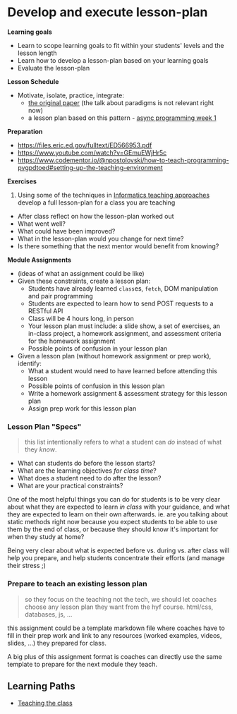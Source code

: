 # Develop and execute lesson-plan

**Learning goals**

- Learn to scope learning goals to fit within your students' levels and the lesson length
- Learn how to develop a lesson-plan based on your learning goals
- Evaluate the lesson-plan

**Lesson Schedule**
* Motivate, isolate, practice, integrate:
  * [the original paper](https://dl.acm.org/doi/pdf/10.1145/2674683.2674690) (the talk about paradigms is not relevant right now)
  * a lesson plan based on this pattern - [async programming week 1](https://hackyourfuture.be/asynchronous-programming/week-1/#/)

**Preparation**
- https://files.eric.ed.gov/fulltext/ED566953.pdf
- https://www.youtube.com/watch?v=GEmuEWjHr5c
- https://www.codementor.io/@npostolovski/how-to-teach-programming-pvgpdtoed#setting-up-the-teaching-environment

**Exercises**

1. Using some of the techniques in [Informatics teaching approaches](#informatics-teaching-approaches) develop a full lesson-plan for a class you are teaching
- After class reflect on how the lesson-plan worked out
 - What went well?
 - What could have been improved?
 - What in the lesson-plan would you change for next time?
 - Is there something that the next mentor would benefit from knowing?


**Module Assignments**
* (ideas of what an assignment could be like)
* Given these constraints, create a lesson plan:
  * Students have already learned `class`es, `fetch`, DOM manipulation and pair programming
  * Students are expected to learn how to send POST requests to a RESTful API
  * Class will be 4 hours long, in person
  * Your lesson plan must include: a slide show, a set of exercises, an in-class project, a homework assignment, and assessment criteria for the homework assignment
  * Possible points of confusion in your lesson plan
* Given a lesson plan (without homework assignment or prep work), identify:
  * What a student would need to have learned before attending this lesson
  * Possible points of confusion in this lesson plan
  * Write a homework assignment & assessment strategy for this lesson plan
  * Assign prep work for this lesson plan


### Lesson Plan "Specs"

> this list intentionally refers to what a student can _do_ instead of what they _know_.

- What can students do before the lesson starts?
- What are the learning objectives _for class time_?
- What does a student need to do after the lesson?
- What are your practical constraints?

One of the most helpful things you can do for students is to be very clear about what they are expected to learn _in class_ with your guidance, and what they are expected to learn on their own afterwards.   ie. are you talking about static methods right now because you expect students to be able to use them by the end of class, or because they should know it's important for when they study at home?

Being very clear about what is expected before vs. during vs. after class will help you prepare, and help students concentrate their efforts (and manage their stress ;)

### Prepare to teach an existing lesson plan

> so they focus on the teaching not the tech, we should let coaches choose any lesson plan they want from the hyf course.  html/css, databases, js, ...

this assignment could be a template markdown file where coaches have to fill in their prep work and link to any resources (worked examples, videos, slides, ...) they prepared for class.

A big plus of this assignment format is coaches can directly use the same template to prepare for the next module they teach.

## Learning Paths

- [Teaching the class](../learning-paths/teaching-the-class.md)